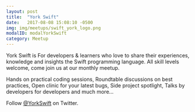 ```yaml
---
layout: post
title:  "York Swift"
date:   2017-08-08 15:08:10 -0500
img: img/meetups/swift_york_logo.png
modalID: modalYorkSwift
category: Meetup
---
```

York Swift is For developers & learners who love to share their experiences, knowledge and insights the Swift programming language. All skill levels welcome, come join us at our monthly meetup.

Hands on practical coding sessions, Roundtable discussions on best practices, Open clinic for your latest bugs, Side project spotlight, Talks by developers for developers and much more...

Follow [@YorkSwift][york-swift-twitter-feed] on Twitter.

[york-swift-twitter-feed]: https://twitter.com/yorkswift